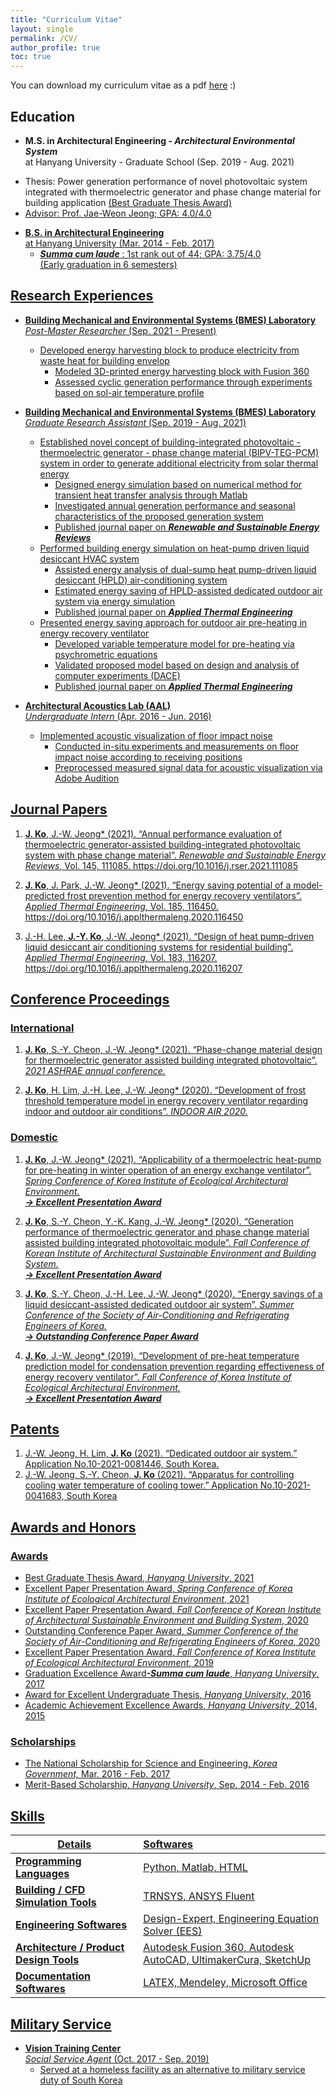 ```yaml
---
title: "Curriculum Vitae"
layout: single
permalink: /CV/
author_profile: true
toc: true
---
```


You can download my curriculum vitae as a pdf [here](../assets/pdfs/CV_jinyoungko.pdf) :)

## Education

- **M.S. in Architectural Engineering *- Architectural Environmental System***<br/>at Hanyang University - Graduate School (Sep. 2019 - Aug. 2021)

* Thesis: Power generation performance of novel photovoltaic system integrated with thermoelectric generator and phase change material for building application <u>(Best Graduate Thesis Award)<u>
* Advisor: Prof. Jae-Weon Jeong; GPA: 4.0/4.0

- **B.S. in Architectural Engineering**<br/>at Hanyang University (Mar. 2014 - Feb. 2017)
  - ***Summa cum laude*** : 1st rank out of 44; GPA: 3.75/4.0 <br/><u>(Early graduation in 6 semesters)</u>

## Research Experiences
- **Building Mechanical and Environmental Systems (BMES) Laboratory** <br/>*Post-Master Researcher* (Sep. 2021 - Present)
  - Developed <u>energy harvesting block</u> to produce electricity from waste heat for building envelop
    - Modeled 3D-printed energy harvesting block with Fusion 360
    - Assessed cyclic generation performance through experiments based on sol-air temperature profile 

- **Building Mechanical and Environmental Systems (BMES) Laboratory**<br/>  *Graduate Research Assistant* (Sep. 2019 - Aug. 2021)
  - Established novel concept of <u>building-integrated photovoltaic - thermoelectric generator - phase change material 
    (BIPV-TEG-PCM) system </u>in order to generate additional electricity from solar thermal energy
    - Designed energy simulation based on numerical method for transient heat transfer analysis through Matlab
    - Investigated annual generation performance and seasonal characteristics of the proposed generation system
    - Published journal paper on ***Renewable and Sustainable Energy Reviews***
  - Performed building energy simulation on <u>heat-pump driven liquid desiccant HVAC system</u>
    - Assisted energy analysis of dual-sump heat pump-driven liquid desiccant (HPLD) air-conditioning system
    - Estimated energy saving of HPLD-assisted dedicated outdoor air system via energy simulation
    - Published journal paper on ***Applied Thermal Engineering***
  - Presented energy saving approach for <u>outdoor air pre-heating in energy recovery ventilator</u>
    - Developed variable temperature model for pre-heating via psychrometric equations
    - Validated proposed model based on design and analysis of computer experiments (DACE)
    - Published journal paper on ***Applied Thermal Engineering***

- **Architectural Acoustics Lab (AAL)**<br/>  *Undergraduate Intern* (Apr. 2016 - Jun. 2016)
  - Implemented <u>acoustic visualization of floor impact noise </u>
    - Conducted in-situ experiments and measurements on floor impact noise according to receiving positions
    - Preprocessed measured signal data for acoustic visualization via Adobe Audition


## Journal Papers

1. **J. Ko**, J.-W. Jeong* (2021). “Annual performance evaluation of thermoelectric generator-assisted building-integrated photovoltaic system with phase change material”. *Renewable and Sustainable Energy Reviews*, 
    Vol. 145, 111085. <https://doi.org/10.1016/j.rser.2021.111085>

2. **J. Ko**, J. Park, J.-W. Jeong* (2021). “Energy saving potential of a model-predicted frost prevention method for energy recovery ventilators”. *Applied Thermal Engineering*, Vol. 185, 116450. <https://doi.org/10.1016/j.applthermaleng.2020.116450>

3. J.-H. Lee, **J.-Y. Ko**, J.-W. Jeong* (2021). “Design of heat pump-driven liquid desiccant air conditioning systems for residential building”. *Applied Thermal Engineering*, Vol. 183, 116207. <https://doi.org/10.1016/j.applthermaleng.2020.116207>

## Conference Proceedings

### International

1. **J. Ko**, S.-Y. Cheon, J.-W. Jeong* (2021). “Phase-change material design for thermoelectric generator assisted building integrated photovoltaic”. *2021 ASHRAE annual conference.*

2. **J. Ko**, H. Lim, J.-H. Lee, J.-W. Jeong* (2020). “Development of frost threshold temperature model in energy recovery ventilator regarding indoor and outdoor air conditions”. *INDOOR AIR 2020.*

### Domestic

1. **J. Ko**, J.-W. Jeong* (2021). “Applicability of a thermoelectric heat-pump for pre-heating in winter operation of an energy exchange ventilator”. *Spring Conference of Korea Institute of Ecological Architectural Environment.* <br/>***<u>-> Excellent Presentation Award</u>***

2. **J. Ko**, S.-Y. Cheon, Y.-K. Kang, J.-W. Jeong* (2020). “Generation performance of thermoelectric generator and phase change material assisted building integrated photovoltaic module”. *Fall Conference of Korean Institute of Architectural Sustainable Environment and Building System.*<br/>***<u>-> Excellent Presentation Award</u>***

3. **J. Ko**, S.-Y. Cheon, J.-H. Lee, J.-W. Jeong* (2020). “Energy savings of a liquid desiccant-assisted dedicated outdoor air system”. *Summer Conference of the Society of Air-Conditioning and Refrigerating Engineers of Korea.*<br/>***<u>-> Outstanding Conference Paper Award</u>***

4. **J. Ko**, J.-W. Jeong* (2019). “Development of pre-heat temperature prediction model for condensation prevention regarding effectiveness of energy recovery ventilator”. *Fall Conference of Korea Institute of Ecological Architectural Environment.* <br/>***<u>-> Excellent Presentation Award</u>***

   

## Patents

1. J.-W. Jeong, H. Lim, **J. Ko** (2021). “Dedicated outdoor air system.” Application No.10-2021-0081446, South Korea.
2. J.-W. Jeong, S.-Y. Cheon, **J. Ko** (2021). “Apparatus for controlling cooling water temperature of cooling tower.” Application No.10-2021-0041683, South Korea



## Awards and Honors

### Awards

- <u>Best Graduate Thesis Award</u>, *Hanyang University*, 2021
- <u>Excellent Paper Presentation Award</u>, *Spring Conference of Korea Institute of Ecological Architectural Environment*, 2021
- <u>Excellent Paper Presentation Award</u>, *Fall Conference of Korean Institute of Architectural Sustainable Environment and Building System*, 2020
- <u>Outstanding Conference Paper Award</u>, *Summer Conference of the Society of Air-Conditioning and Refrigerating Engineers of Korea*, 2020
- <u>Excellent Paper Presentation Award</u>, *Fall Conference of Korea Institute of Ecological Architectural Environment*, 2019
- <u>Graduation Excellence Award</u>***<u>-Summa cum laude</u>***, *Hanyang University*, 2017
- <u>Award for Excellent Undergraduate Thesis</u>, *Hanyang University*, 2016
- <u>Academic Achievement Excellence Awards</u>, *Hanyang University*, 2014, 2015

### Scholarships

- <u>The National Scholarship for Science and Engineering</u>, *Korea Government,* Mar. 2016 - Feb. 2017
- <u>Merit-Based Scholarship</u>, *Hanyang University*, Sep. 2014 - Feb. 2016



## Skills

| Details                                  | Softwares                                                    |
| ---------------------------------------- | :----------------------------------------------------------- |
| **Programming  Languages**               | Python, Matlab, HTML                                         |
| **Building / CFD  Simulation Tools**     | TRNSYS, ANSYS Fluent                                         |
| **Engineering  Softwares**               | Design-Expert, Engineering  Equation Solver (EES)            |
| **Architecture /  Product Design Tools** | Autodesk Fusion 360, Autodesk  AutoCAD, UltimakerCura, SketchUp |
| **Documentation Softwares**              | LATEX, Mendeley, Microsoft Office                            |

## Military Service

- **Vision Training Center**<br/>  *Social Service Agent* (Oct. 2017 - Sep. 2019)
  - Served at a homeless facility as an alternative to military  service duty of South Korea  
